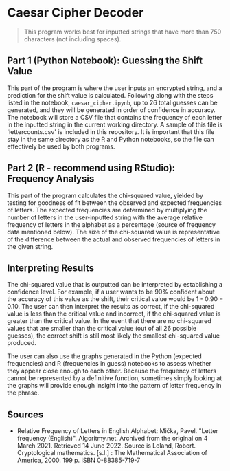 # Caesar Cipher Decoder

> This program works best for inputted strings that have more than 750 characters (not including spaces).

## Part 1 (Python Notebook): Guessing the Shift Value
This part of the program is where the user inputs an encrypted string, and a prediction for the shift value is calculated. Following along with the steps listed in the notebook, `caesar_cipher.ipynb`, up to 26 total guesses can be generated, and they will be generated in order of confidence in accuracy. The notebook will store a CSV file that contains the frequency of each letter in the inputted string in the current working directory. A sample of this file is 'lettercounts.csv' is included in this repository. It is important that this file stay in the same directory as the R and Python notebooks, so the file can effectively be used by both programs.

## Part 2 (R - recommend using RStudio): Frequency Analysis
This part of the program calculates the chi-squared value, yielded by testing for goodness of fit between the observed and expected frequencies of letters. The expected frequencies are determined by multiplying the number of letters in the user-inputted string with the average relative frequency of letters in the alphabet as a percentage (source of frequency data mentioned below). The size of the chi-squared value is representative of the difference between the actual and observed frequencies of letters in the given string.

## Interpreting Results
The chi-squared value that is outputted can be interpreted by establishing a confidence level. For example, if a user wants to be 90% confident about the accuracy of this value as the shift, their critical value would be 1 - 0.90 = 0.10. The user can then interpret the results as correct, if the chi-squared value is less than the critical value and incorrect, if the chi-squared value is greater than the critical value. In the event that there are no chi-squared values that are smaller than the critical value (out of all 26 possible guesses), the correct shift is still most likely the smallest chi-squared value produced.

The user can also use the graphs generated in the Python (expected frequencies) and R (frequencies in guess) notebooks to assess whether they appear close enough to each other. Because the frequency of letters cannot be represented by a definitive function, sometimes simply looking at the graphs will provide enough insight into the pattern of letter frequency in the phrase.

## Sources
- Relative Frequency of Letters in English Alphabet: Mička, Pavel. "Letter frequency (English)". Algoritmy.net. Archived from the original on 4 March 2021. Retrieved 14 June 2022. Source is Leland, Robert. Cryptological mathematics. [s.l.] : The Mathematical Association of America, 2000. 199 p. ISBN 0-88385-719-7
